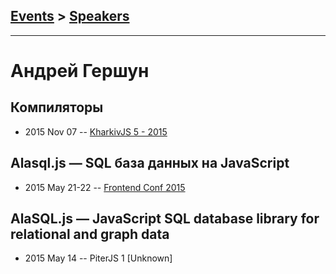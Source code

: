 ## [Events](../README.md) > [Speakers](../speakers.md)
---

# Андрей Гершун

## Компиляторы
- 2015 Nov 07 -- [KharkivJS 5 - 2015](https://www.youtube.com/watch?v=wabHD8fZUmw)    
## Alasql.js — SQL база данных на JavaScript
- 2015 May 21-22 -- [Frontend Conf 2015](https://www.youtube.com/watch?v=4yop0rC5lD0)    
## AlaSQL.js — JavaScript SQL database library for relational and graph data
- 2015 May 14 -- PiterJS 1 [Unknown]   
